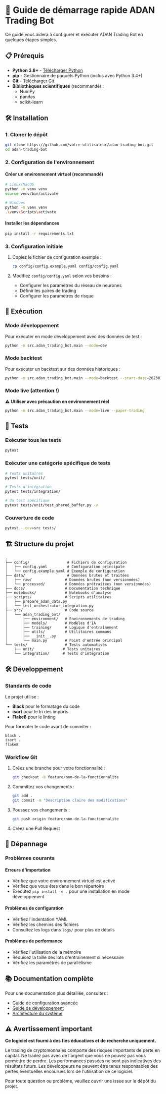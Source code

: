 # 🚀 Guide de démarrage rapide ADAN Trading Bot

Ce guide vous aidera à configurer et exécuter ADAN Trading Bot en quelques étapes simples.

## 📋 Prérequis

- **Python 3.8+** - [Télécharger Python](https://www.python.org/downloads/)
- **pip** - Gestionnaire de paquets Python (inclus avec Python 3.4+)
- **Git** - [Télécharger Git](https://git-scm.com/downloads)
- **Bibliothèques scientifiques** (recommandé) :
  - NumPy
  - pandas
  - scikit-learn

## 🛠 Installation

### 1. Cloner le dépôt

```bash
git clone https://github.com/votre-utilisateur/adan-trading-bot.git
cd adan-trading-bot
```

### 2. Configuration de l'environnement

#### Créer un environnement virtuel (recommandé)

```bash
# Linux/MacOS
python -m venv venv
source venv/bin/activate

# Windows
python -m venv venv
.\venv\Scripts\activate
```

#### Installer les dépendances

```bash
pip install -r requirements.txt
```

### 3. Configuration initiale

1. Copiez le fichier de configuration exemple :
   ```bash
   cp config/config.example.yaml config/config.yaml
   ```

2. Modifiez `config/config.yaml` selon vos besoins :
   - Configurer les paramètres du réseau de neurones
   - Définir les paires de trading
   - Configurer les paramètres de risque

## 🚦 Exécution

### Mode développement

Pour exécuter en mode développement avec des données de test :

```bash
python -m src.adan_trading_bot.main --mode=dev
```

### Mode backtest

Pour exécuter un backtest sur des données historiques :

```bash
python -m src.adan_trading_bot.main --mode=backtest --start-date=20230101 --end-date=20231231
```

### Mode live (attention !)

⚠️ **Utiliser avec précaution en environnement réel**

```bash
python -m src.adan_trading_bot.main --mode=live --paper-trading
```

## 🧪 Tests

### Exécuter tous les tests

```bash
pytest
```

### Exécuter une catégorie spécifique de tests

```bash
# Tests unitaires
pytest tests/unit/

# Tests d'intégration
pytest tests/integration/

# Un test spécifique
pytest tests/unit/test_shared_buffer.py -v
```

### Couverture de code

```bash
pytest --cov=src tests/
```

## 🏗 Structure du projet

```
.
├── config/                 # Fichiers de configuration
│   ├── config.yaml         # Configuration principale
│   └── config.example.yaml # Exemple de configuration
├── data/                   # Données brutes et traitées
│   ├── raw/               # Données brutes (non versionnées)
│   └── processed/         # Données prétraitées (non versionnées)
├── docs/                  # Documentation technique
├── notebooks/             # Notebooks d'analyse
├── scripts/               # Scripts utilitaires
│   ├── prepare_adan_data.py
│   └── test_orchestrator_integration.py
├── src/                   # Code source
│   └── adan_trading_bot/
│       ├── environment/   # Environnements de trading
│       ├── models/        # Modèles d'IA
│       ├── training/      # Logique d'entraînement
│       ├── utils/         # Utilitaires communs
│       ├── __init__.py
│       └── main.py        # Point d'entrée principal
└── tests/                 # Tests automatisés
    ├── unit/             # Tests unitaires
    └── integration/      # Tests d'intégration
```

## 🛠 Développement

### Standards de code

Le projet utilise :
- **Black** pour le formatage du code
- **isort** pour le tri des imports
- **Flake8** pour le linting

Pour formater le code avant de commiter :

```bash
black .
isort .
flake8
```

### Workflow Git

1. Créez une branche pour votre fonctionnalité :
   ```bash
   git checkout -b feature/nom-de-la-fonctionnalite
   ```

2. Committez vos changements :
   ```bash
   git add .
   git commit -m "Description claire des modifications"
   ```

3. Poussez vos changements :
   ```bash
   git push origin feature/nom-de-la-fonctionnalite
   ```

4. Créez une Pull Request

## 🚨 Dépannage

### Problèmes courants

#### Erreurs d'importation
- Vérifiez que votre environnement virtuel est activé
- Vérifiez que vous êtes dans le bon répertoire
- Exécutez `pip install -e .` pour une installation en mode développement

#### Problèmes de configuration
- Vérifiez l'indentation YAML
- Vérifiez les chemins des fichiers
- Consultez les logs dans `logs/` pour plus de détails

#### Problèmes de performance
- Vérifiez l'utilisation de la mémoire
- Réduisez la taille des lots d'entraînement si nécessaire
- Vérifiez les paramètres de parallélisme

## 📚 Documentation complète

Pour une documentation plus détaillée, consultez :
- [Guide de configuration avancée](docs/configuration_guide.md)
- [Guide de développement](docs/development_guide.md)
- [Architecture du système](docs/architecture.md)

## ⚠️ Avertissement important

**Ce logiciel est fourni à des fins éducatives et de recherche uniquement.**

Le trading de cryptomonnaies comporte des risques importants de perte en capital. Ne tradez pas avec de l'argent que vous ne pouvez pas vous permettre de perdre. Les performances passées ne sont pas indicatives des résultats futurs. Les développeurs ne peuvent être tenus responsables des pertes éventuelles encourues lors de l'utilisation de ce logiciel.

Pour toute question ou problème, veuillez ouvrir une issue sur le dépôt du projet.
